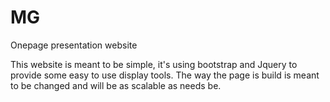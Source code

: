 # MG
Onepage presentation website

This website is meant to be simple, it's using bootstrap and Jquery to provide some easy to use display tools.
The way the page is build is meant to be changed and will be as scalable as needs be.
